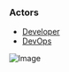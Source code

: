 ### Actors
* [Developer](Actor-Developer)
* [DevOps](Actor-DevOps)

![Image](/UseCases/UseCases.png)
